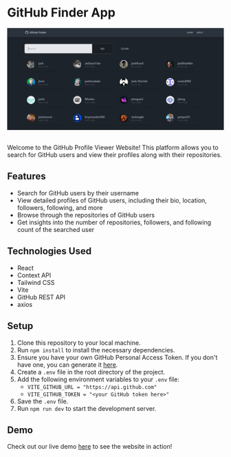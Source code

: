 # GitHub Finder App

![Home Page](./public/project-home.png)

##

Welcome to the GitHub Profile Viewer Website! This platform allows you to search for GitHub users and view their profiles along with their repositories.

## Features

-   Search for GitHub users by their username
-   View detailed profiles of GitHub users, including their bio, location, followers, following, and more
-   Browse through the repositories of GitHub users
-   Get insights into the number of repositories, followers, and following count of the searched user

## Technologies Used

-   React
-   Context API
-   Tailwind CSS
-   Vite
-   GitHub REST API
-   axios

## Setup

1. Clone this repository to your local machine.
2. Run `npm install` to install the necessary dependencies.
3. Ensure you have your own GitHub Personal Access Token. If you don't have one, you can generate it [here](https://github.com/settings/tokens).
4. Create a `.env` file in the root directory of the project.
5. Add the following environment variables to your `.env` file:
    - `VITE_GITHUB_URL = "https://api.github.com"`
    - `VITE_GITHUB_TOKEN = "<your GitHub token here>"`
6. Save the `.env` file.
7. Run `npm run dev` to start the development server.

## Demo

Check out our live demo [here](https://appgithubffinder.vercel.app/) to see the website in action!
